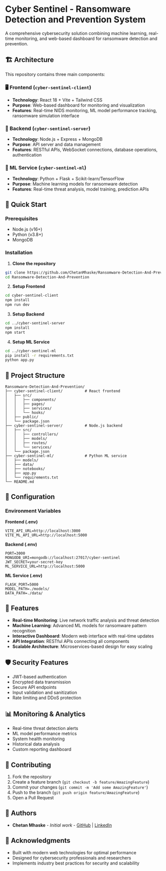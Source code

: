 # Cyber Sentinel - Ransomware Detection and Prevention System

A comprehensive cybersecurity solution combining machine learning, real-time monitoring, and web-based dashboard for ransomware detection and prevention.

## 🏗️ Architecture

This repository contains three main components:

### 🖥️ Frontend (`cyber-sentinel-client`)
- **Technology**: React 18 + Vite + Tailwind CSS
- **Purpose**: Web-based dashboard for monitoring and visualization
- **Features**: Real-time NIDS monitoring, ML model performance tracking, ransomware simulation interface

### 🔧 Backend (`cyber-sentinel-server`) 
- **Technology**: Node.js + Express + MongoDB
- **Purpose**: API server and data management
- **Features**: RESTful APIs, WebSocket connections, database operations, authentication

### 🤖 ML Service (`cyber-sentinel-ml`)
- **Technology**: Python + Flask + Scikit-learn/TensorFlow
- **Purpose**: Machine learning models for ransomware detection
- **Features**: Real-time threat analysis, model training, prediction APIs

## 🚀 Quick Start

### Prerequisites
- Node.js (v16+)
- Python (v3.8+)
- MongoDB

### Installation

1. **Clone the repository**
```bash
git clone https://github.com/ChetanMhaske/Ransomware-Detection-And-Prevention.git
cd Ransomware-Detection-And-Prevention
```

2. **Setup Frontend**
```bash
cd cyber-sentinel-client
npm install
npm run dev
```

3. **Setup Backend**
```bash
cd ../cyber-sentinel-server
npm install
npm start
```

4. **Setup ML Service**
```bash
cd ../cyber-sentinel-ml
pip install -r requirements.txt
python app.py
```

## 📁 Project Structure

```
Ransomware-Detection-And-Prevention/
├── cyber-sentinel-client/          # React frontend
│   ├── src/
│   │   ├── components/
│   │   ├── pages/
│   │   ├── services/
│   │   └── hooks/
│   ├── public/
│   └── package.json
├── cyber-sentinel-server/          # Node.js backend
│   ├── src/
│   │   ├── controllers/
│   │   ├── models/
│   │   ├── routes/
│   │   └── services/
│   └── package.json
├── cyber-sentinel-ml/              # Python ML service
│   ├── models/
│   ├── data/
│   ├── notebooks/
│   ├── app.py
│   └── requirements.txt
└── README.md
```

## 🔧 Configuration

### Environment Variables

**Frontend (.env)**
```
VITE_API_URL=http://localhost:3000
VITE_ML_API_URL=http://localhost:5000
```

**Backend (.env)**
```
PORT=3000
MONGODB_URI=mongodb://localhost:27017/cyber-sentinel
JWT_SECRET=your-secret-key
ML_SERVICE_URL=http://localhost:5000
```

**ML Service (.env)**
```
FLASK_PORT=5000
MODEL_PATH=./models/
DATA_PATH=./data/
```

## 🌟 Features

- **Real-time Monitoring**: Live network traffic analysis and threat detection
- **Machine Learning**: Advanced ML models for ransomware pattern recognition
- **Interactive Dashboard**: Modern web interface with real-time updates
- **API Integration**: RESTful APIs connecting all components
- **Scalable Architecture**: Microservices-based design for easy scaling

## 🛡️ Security Features

- JWT-based authentication
- Encrypted data transmission
- Secure API endpoints
- Input validation and sanitization
- Rate limiting and DDoS protection

## 📊 Monitoring & Analytics

- Real-time threat detection alerts
- ML model performance metrics
- System health monitoring
- Historical data analysis
- Custom reporting dashboard

## 🤝 Contributing

1. Fork the repository
2. Create a feature branch (`git checkout -b feature/AmazingFeature`)
3. Commit your changes (`git commit -m 'Add some AmazingFeature'`)
4. Push to the branch (`git push origin feature/AmazingFeature`)
5. Open a Pull Request

## 👥 Authors

- **Chetan Mhaske** - *Initial work* - [GitHub](https://github.com/ChetanMhaske) | [LinkedIn](https://www.linkedin.com/in/chetanmhaske)

## 🙏 Acknowledgments

- Built with modern web technologies for optimal performance
- Designed for cybersecurity professionals and researchers
- Implements industry best practices for security and scalability


